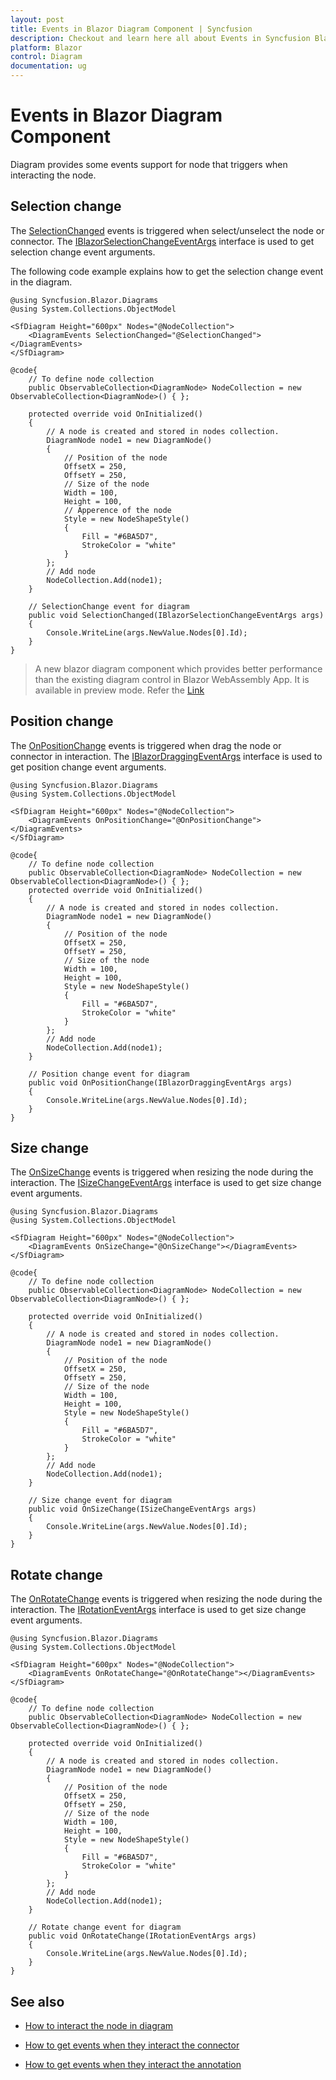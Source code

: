 ```yaml
---
layout: post
title: Events in Blazor Diagram Component | Syncfusion
description: Checkout and learn here all about Events in Syncfusion Blazor Diagram component and much more details.
platform: Blazor
control: Diagram
documentation: ug
---
```


# Events in Blazor Diagram Component

Diagram provides some events support for node that triggers when interacting the node.

## Selection change

The [SelectionChanged](https://help.syncfusion.com/cr/blazor/Syncfusion.Blazor.Diagrams.DiagramEvents.html#Syncfusion_Blazor_Diagrams_DiagramEvents_SelectionChanged) events is triggered when select/unselect the node or connector. The [IBlazorSelectionChangeEventArgs](https://help.syncfusion.com/cr/blazor/Syncfusion.Blazor.Diagrams.IBlazorSelectionChangeEventArgs.html) interface is used to get selection change event arguments.

The following code example explains how to get the selection change event in the diagram.

```cshtml
@using Syncfusion.Blazor.Diagrams
@using System.Collections.ObjectModel

<SfDiagram Height="600px" Nodes="@NodeCollection">
    <DiagramEvents SelectionChanged="@SelectionChanged"></DiagramEvents>
</SfDiagram>

@code{
    // To define node collection
    public ObservableCollection<DiagramNode> NodeCollection = new ObservableCollection<DiagramNode>() { };

    protected override void OnInitialized()
    {
        // A node is created and stored in nodes collection.
        DiagramNode node1 = new DiagramNode()
        {
            // Position of the node
            OffsetX = 250,
            OffsetY = 250,
            // Size of the node
            Width = 100,
            Height = 100,
            // Apperence of the node
            Style = new NodeShapeStyle()
            {
                Fill = "#6BA5D7",
                StrokeColor = "white"
            }
        };
        // Add node
        NodeCollection.Add(node1);
    }

    // SelectionChange event for diagram
    public void SelectionChanged(IBlazorSelectionChangeEventArgs args)
    {
        Console.WriteLine(args.NewValue.Nodes[0].Id);
    }
}
```

> A new blazor diagram component which provides better performance than the existing diagram control in Blazor WebAssembly App. It is available in preview mode. Refer the [Link](https://blazor.syncfusion.com/documentation/diagram-component/nodes/events)


## Position change

The [OnPositionChange](https://help.syncfusion.com/cr/blazor/Syncfusion.Blazor.Diagrams.DiagramEvents.html#Syncfusion_Blazor_Diagrams_DiagramEvents_OnPositionChange) events is triggered when drag the node or connector in interaction. The [IBlazorDraggingEventArgs](https://help.syncfusion.com/cr/blazor/Syncfusion.Blazor.Diagrams.IBlazorDraggingEventArgs.html) interface is used to get position change event arguments.

```cshtml
@using Syncfusion.Blazor.Diagrams
@using System.Collections.ObjectModel

<SfDiagram Height="600px" Nodes="@NodeCollection">
    <DiagramEvents OnPositionChange="@OnPositionChange"></DiagramEvents>
</SfDiagram>

@code{
    // To define node collection
    public ObservableCollection<DiagramNode> NodeCollection = new ObservableCollection<DiagramNode>() { };
    protected override void OnInitialized()
    {
        // A node is created and stored in nodes collection.
        DiagramNode node1 = new DiagramNode()
        {
            // Position of the node
            OffsetX = 250,
            OffsetY = 250,
            // Size of the node
            Width = 100,
            Height = 100,
            Style = new NodeShapeStyle()
            {
                Fill = "#6BA5D7",
                StrokeColor = "white"
            }
        };
        // Add node
        NodeCollection.Add(node1);
    }

    // Position change event for diagram
    public void OnPositionChange(IBlazorDraggingEventArgs args)
    {
        Console.WriteLine(args.NewValue.Nodes[0].Id);
    }
}
```

## Size change

The [OnSizeChange](https://help.syncfusion.com/cr/blazor/Syncfusion.Blazor.Diagrams.DiagramEvents.html#Syncfusion_Blazor_Diagrams_DiagramEvents_OnSizeChange) events is triggered when resizing the node during the interaction. The [ISizeChangeEventArgs](https://help.syncfusion.com/cr/blazor/Syncfusion.Blazor.Diagrams.ISizeChangeEventArgs.html) interface is used to get size change event arguments.

```cshtml
@using Syncfusion.Blazor.Diagrams
@using System.Collections.ObjectModel

<SfDiagram Height="600px" Nodes="@NodeCollection">
    <DiagramEvents OnSizeChange="@OnSizeChange"></DiagramEvents>
</SfDiagram>

@code{
    // To define node collection
    public ObservableCollection<DiagramNode> NodeCollection = new ObservableCollection<DiagramNode>() { };

    protected override void OnInitialized()
    {
        // A node is created and stored in nodes collection.
        DiagramNode node1 = new DiagramNode()
        {
            // Position of the node
            OffsetX = 250,
            OffsetY = 250,
            // Size of the node
            Width = 100,
            Height = 100,
            Style = new NodeShapeStyle()
            {
                Fill = "#6BA5D7",
                StrokeColor = "white"
            }
        };
        // Add node
        NodeCollection.Add(node1);
    }

    // Size change event for diagram
    public void OnSizeChange(ISizeChangeEventArgs args)
    {
        Console.WriteLine(args.NewValue.Nodes[0].Id);
    }
}
```

## Rotate change

The [OnRotateChange](https://help.syncfusion.com/cr/blazor/Syncfusion.Blazor.Diagrams.DiagramEvents.html#Syncfusion_Blazor_Diagrams_DiagramEvents_OnRotateChange) events is triggered when resizing the node during the interaction. The [IRotationEventArgs](https://help.syncfusion.com/cr/blazor/Syncfusion.Blazor.Diagrams.IRotationEventArgs.html) interface is used to get size change event arguments.

```cshtml
@using Syncfusion.Blazor.Diagrams
@using System.Collections.ObjectModel

<SfDiagram Height="600px" Nodes="@NodeCollection">
    <DiagramEvents OnRotateChange="@OnRotateChange"></DiagramEvents>
</SfDiagram>

@code{
    // To define node collection
    public ObservableCollection<DiagramNode> NodeCollection = new ObservableCollection<DiagramNode>() { };

    protected override void OnInitialized()
    {
        // A node is created and stored in nodes collection.
        DiagramNode node1 = new DiagramNode()
        {
            // Position of the node
            OffsetX = 250,
            OffsetY = 250,
            // Size of the node
            Width = 100,
            Height = 100,
            Style = new NodeShapeStyle()
            {
                Fill = "#6BA5D7",
                StrokeColor = "white"
            }
        };
        // Add node
        NodeCollection.Add(node1);
    }

    // Rotate change event for diagram
    public void OnRotateChange(IRotationEventArgs args)
    {
        Console.WriteLine(args.NewValue.Nodes[0].Id);
    }
}
```

## See also

* [How to interact the node in diagram](./interaction)

* [How to get events when they interact the connector](../connectors/events)

* [How to get events when they interact the annotation](../annotations/events)
